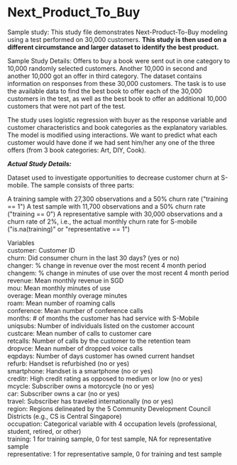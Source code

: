 # Next_Product_To_Buy
Sample study: This study file demonstrates Next-Product-To-Buy modeling using a test performed on 30,000 customers.
**This study is then used on a different circumstance and larger dataset to identify the best product.**

Sample Study Details:
Offers to buy a book were sent out in one category to 10,000 randomly selected customers. Another 10,000 in second and another 10,000 got an offer in third category. The dataset contains information on responses from these 30,000 customers. The task is to use the available data to find the best book to offer each of the 30,000 customers in the test, as well as the best book to offer an additional 10,000 customers that were not part of the test. 

The study uses logistic regression with buyer as the response variable and customer characteristics and book categories as the explanatory variables. The model is modified using interactions. We want to predict what each customer would have done if we had sent him/her any one of the three offers (from 3 book categories: Art, DIY, Cook). 

***Actual Study Details:***

Dataset used to investigate opportunities to decrease customer churn at S-mobile. The sample consists of three parts:

A training sample with 27,300 observations and a 50% churn rate ("training == 1")
A test sample with 11,700 observations and a 50% churn rate ("training == 0")
A representative sample with 30,000 observations and a churn rate of 2%, i.e., the actual monthly churn rate for S-mobile ("is.na(training)" or "representative == 1")

Variables
<br>customer: Customer ID
<br>churn: Did consumer churn in the last 30 days? (yes or no)
<br>changer: % change in revenue over the most recent 4 month period
<br>changem: % change in minutes of use over the most recent 4 month period
<br>revenue: Mean monthly revenue in SGD
<br>mou: Mean monthly minutes of use
<br>overage: Mean monthly overage minutes
<br>roam: Mean number of roaming calls
<br>conference: Mean number of conference calls
<br>months: # of months the customer has had service with S-Mobile
<br>uniqsubs: Number of individuals listed on the customer account
<br>custcare: Mean number of calls to customer care
<br>retcalls: Number of calls by the customer to the retention team
<br>dropvce: Mean number of dropped voice calls
<br>eqpdays: Number of days customer has owned current handset
<br>refurb: Handset is refurbished (no or yes)
<br>smartphone: Handset is a smartphone (no or yes)
<br>creditr: High credit rating as opposed to medium or low (no or yes)
<br>mcycle: Subscriber owns a motorcycle (no or yes)
<br>car: Subscriber owns a car (no or yes)
<br>travel: Subscriber has traveled internationally (no or yes)
<br>region: Regions delineated by the 5 Community Development Council Districts (e.g., CS is Central Singapore)
<br>occupation: Categorical variable with 4 occupation levels (professional, student, retired, or other)
<br>training: 1 for training sample, 0 for test sample, NA for representative sample
<br>representative: 1 for representative sample, 0 for training and test sample



